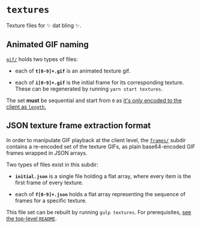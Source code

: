 # `textures`

Texture files for ✨ dat bling ✨.

## Animated GIF naming

[`gif/`](./gif) holds two types of files:

- each of **`t[0-9]+.gif`** is an animated texture gif.

- each of **`i[0-9]+.gif`** is the initial frame for its corresponding texture.
  These can be regenerated by running `yarn start textures`.

The set **must** be sequential and start from `0` as [it's only encoded to the client as `length`.](../builder/babel-plugins/bling-count-texture-files.js)

## JSON texture frame extraction format

In order to manipulate GIF playback at the client level, the [`frames/`](./frames) subdir contains a re-encoded set of the texture GIFs, as plain base64-encoded GIF frames wrapped in JSON arrays.

Two types of files exist in this subdir:

- **`initial.json`** is a single file holding a flat array, where every item is the first frame of every texture.

- each of **`f[0-9]+.json`** holds a flat array representing the sequence of frames for a specific texture.

This file set can be rebuilt by running `gulp textures`. For prerequisites, [see the top-level `README`](../README.md#texture-toolkit).
